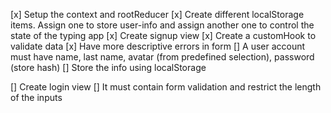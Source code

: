 [x] Setup the context and rootReducer
[x] Create different localStorage items. Assign one to store user-info and assign another one to control the state of the typing app
[x] Create signup view
    [x] Create a customHook to validate data
    [x] Have more descriptive errors in form
    [] A user account must have name, last name, avatar (from predefined selection), password (store hash) 
    [] Store the info using localStorage

[] Create login view
    [] It must contain form validation and restrict the length of the inputs



